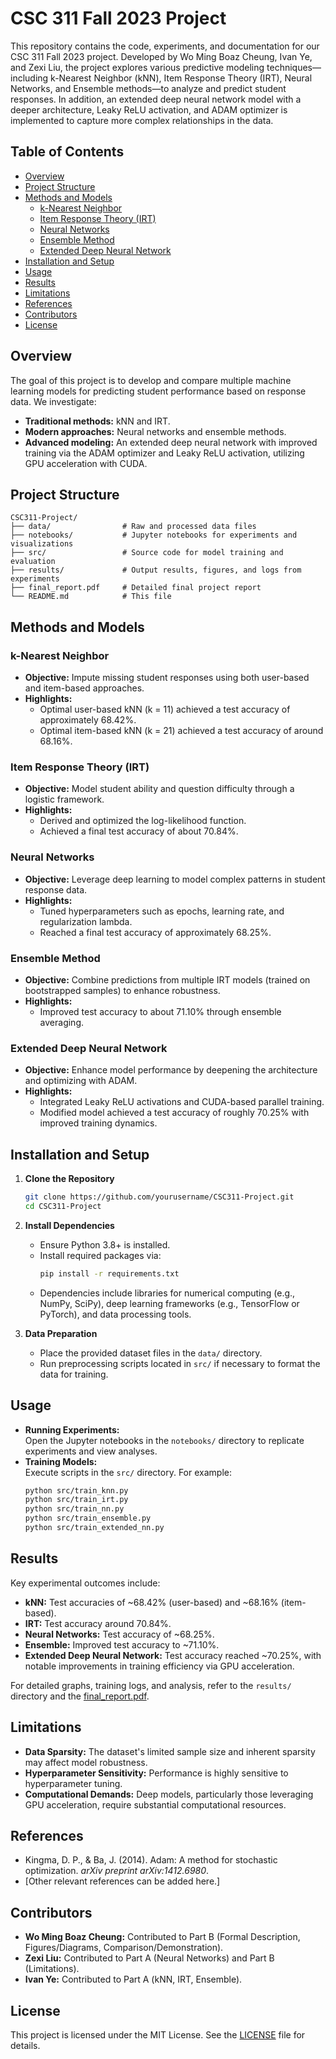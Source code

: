 # CSC 311 Fall 2023 Project

This repository contains the code, experiments, and documentation for our CSC 311 Fall 2023 project. Developed by Wo Ming Boaz Cheung, Ivan Ye, and Zexi Liu, the project explores various predictive modeling techniques—including k-Nearest Neighbor (kNN), Item Response Theory (IRT), Neural Networks, and Ensemble methods—to analyze and predict student responses. In addition, an extended deep neural network model with a deeper architecture, Leaky ReLU activation, and ADAM optimizer is implemented to capture more complex relationships in the data.

## Table of Contents
- [Overview](#overview)
- [Project Structure](#project-structure)
- [Methods and Models](#methods-and-models)
  - [k-Nearest Neighbor](#k-nearest-neighbor)
  - [Item Response Theory (IRT)](#item-response-theory-irt)
  - [Neural Networks](#neural-networks)
  - [Ensemble Method](#ensemble-method)
  - [Extended Deep Neural Network](#extended-deep-neural-network)
- [Installation and Setup](#installation-and-setup)
- [Usage](#usage)
- [Results](#results)
- [Limitations](#limitations)
- [References](#references)
- [Contributors](#contributors)
- [License](#license)

## Overview

The goal of this project is to develop and compare multiple machine learning models for predicting student performance based on response data. We investigate:
- **Traditional methods:** kNN and IRT.
- **Modern approaches:** Neural networks and ensemble methods.
- **Advanced modeling:** An extended deep neural network with improved training via the ADAM optimizer and Leaky ReLU activation, utilizing GPU acceleration with CUDA.

## Project Structure

```
CSC311-Project/
├── data/                # Raw and processed data files
├── notebooks/           # Jupyter notebooks for experiments and visualizations
├── src/                 # Source code for model training and evaluation
├── results/             # Output results, figures, and logs from experiments
├── final_report.pdf     # Detailed final project report
└── README.md            # This file
```

## Methods and Models

### k-Nearest Neighbor
- **Objective:** Impute missing student responses using both user-based and item-based approaches.
- **Highlights:**  
  - Optimal user-based kNN (k = 11) achieved a test accuracy of approximately 68.42%.  
  - Optimal item-based kNN (k = 21) achieved a test accuracy of around 68.16%.

### Item Response Theory (IRT)
- **Objective:** Model student ability and question difficulty through a logistic framework.
- **Highlights:**  
  - Derived and optimized the log-likelihood function.  
  - Achieved a final test accuracy of about 70.84%.

### Neural Networks
- **Objective:** Leverage deep learning to model complex patterns in student response data.
- **Highlights:**  
  - Tuned hyperparameters such as epochs, learning rate, and regularization lambda.
  - Reached a final test accuracy of approximately 68.25%.

### Ensemble Method
- **Objective:** Combine predictions from multiple IRT models (trained on bootstrapped samples) to enhance robustness.
- **Highlights:**  
  - Improved test accuracy to about 71.10% through ensemble averaging.

### Extended Deep Neural Network
- **Objective:** Enhance model performance by deepening the architecture and optimizing with ADAM.
- **Highlights:**  
  - Integrated Leaky ReLU activations and CUDA-based parallel training.
  - Modified model achieved a test accuracy of roughly 70.25% with improved training dynamics.

## Installation and Setup

1. **Clone the Repository**
   ```bash
   git clone https://github.com/yourusername/CSC311-Project.git
   cd CSC311-Project
   ```

2. **Install Dependencies**
   - Ensure Python 3.8+ is installed.
   - Install required packages via:
     ```bash
     pip install -r requirements.txt
     ```
   - Dependencies include libraries for numerical computing (e.g., NumPy, SciPy), deep learning frameworks (e.g., TensorFlow or PyTorch), and data processing tools.

3. **Data Preparation**
   - Place the provided dataset files in the `data/` directory.
   - Run preprocessing scripts located in `src/` if necessary to format the data for training.

## Usage

- **Running Experiments:**  
  Open the Jupyter notebooks in the `notebooks/` directory to replicate experiments and view analyses.
- **Training Models:**  
  Execute scripts in the `src/` directory. For example:
  ```bash
  python src/train_knn.py
  python src/train_irt.py
  python src/train_nn.py
  python src/train_ensemble.py
  python src/train_extended_nn.py
  ```

## Results

Key experimental outcomes include:
- **kNN:** Test accuracies of ~68.42% (user-based) and ~68.16% (item-based).
- **IRT:** Test accuracy around 70.84%.
- **Neural Networks:** Test accuracy of ~68.25%.
- **Ensemble:** Improved test accuracy to ~71.10%.
- **Extended Deep Neural Network:** Test accuracy reached ~70.25%, with notable improvements in training efficiency via GPU acceleration.

For detailed graphs, training logs, and analysis, refer to the `results/` directory and the [final_report.pdf](final_report.pdf).

## Limitations

- **Data Sparsity:** The dataset's limited sample size and inherent sparsity may affect model robustness.
- **Hyperparameter Sensitivity:** Performance is highly sensitive to hyperparameter tuning.
- **Computational Demands:** Deep models, particularly those leveraging GPU acceleration, require substantial computational resources.

## References

- Kingma, D. P., & Ba, J. (2014). Adam: A method for stochastic optimization. *arXiv preprint arXiv:1412.6980*.
- [Other relevant references can be added here.]

## Contributors

- **Wo Ming Boaz Cheung:** Contributed to Part B (Formal Description, Figures/Diagrams, Comparison/Demonstration).
- **Zexi Liu:** Contributed to Part A (Neural Networks) and Part B (Limitations).
- **Ivan Ye:** Contributed to Part A (kNN, IRT, Ensemble).

## License

This project is licensed under the MIT License. See the [LICENSE](LICENSE) file for details.
